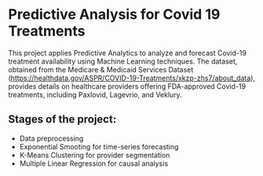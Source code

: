 # Predictive Analysis for Covid 19 Treatments
This project applies Predictive Analytics to analyze and forecast Covid-19 treatment availability using Machine Learning techniques. The dataset, obtained from the Medicare & Medicaid Services Dataset (https://healthdata.gov/ASPR/COVID-19-Treatments/xkzp-zhs7/about_data), provides details on healthcare providers offering FDA-approved Covid-19 treatments, including Paxlovid, Lagevrio, and Veklury.

## Stages of the project:
- Data preprocessing
- Exponential Smooting for time-series forecasting
- K-Means Clustering for provider segmentation
- Multiple Linear Regression for causal analysis
